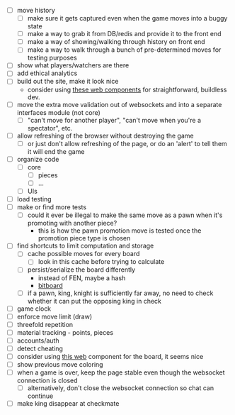 - [ ] move history
  - [ ] make sure it gets captured even when the game moves into a buggy state
  - [ ] make a way to grab it from DB/redis and provide it to the front end
  - [ ] make a way of showing/walking through history on front end
  - [ ] make a way to walk through a bunch of pre-determined moves for testing purposes
- [ ] show what players/watchers are there
- [ ] add ethical analytics
- [ ] build out the site, make it look nice
  - consider using [these web components][3] for straightforward, buildless dev.
- [ ] move the extra move validation out of websockets and into a separate interfaces module (not core)
  - [ ] "can't move for another player", "can't move when you're a spectator", etc.
- [ ] allow refreshing of the browser without destroying the game
  - [ ] or just don't allow refreshing of the page, or do an 'alert' to tell them it will end the game
- [ ] organize code
  - [ ] core
      - [ ] pieces
      - [ ] ...
  - [ ] UIs
- [ ] load testing
- [ ] make or find more tests
    - [ ] could it ever be illegal to make the same move as a pawn when it's promoting with another piece?
        - this is how the pawn promotion move is tested once the promotion piece type is chosen
- [ ] find shortcuts to limit computation and storage
  - [ ] cache possible moves for every board
    - [ ] look in this cache before trying to calculate
  - [ ] persist/serialize the board differently
    - instead of FEN, maybe a hash
    - [bitboard](https://blog.devgenius.io/improve-as-a-software-engineer-by-writing-a-chess-engine-c360109371aa)
  - [ ] if a pawn, king, knight is sufficiently far away, no need to check whether it can put the opposing king in check
- [ ] game clock
- [ ] enforce move limit (draw)
- [ ] threefold repetition
- [ ] material tracking - points, pieces
- [ ] accounts/auth
- [ ] detect cheating
- [ ] consider using [this web][2] component for the board, it seems nice
- [ ] show previous move coloring
- [ ] when a game is over, keep the page stable even though the websocket connection is closed
  - [ ] alternatively, don't close the websocket connection so chat can continue
- [ ] make king disappear at checkmate

[1]: https://docs.socketify.dev/websockets-backpressure.html
[2]: https://github.com/shaack/cm-chessboard
[3]: https://shoelace.style/
